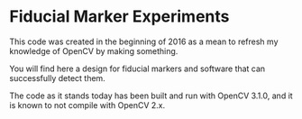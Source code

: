 # Fiducial Marker Experiments

This code was created in the beginning of 2016 as a mean to refresh
my knowledge of OpenCV by making something.

You will find here a design for fiducial markers and software that can
successfully detect them.

The code as it stands today has been built and run with OpenCV 3.1.0, and
it is known to not compile with OpenCV 2.x.
